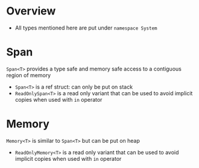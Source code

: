 # Overview

- All types mentioned here are put under `namespace System`

# Span

`Span<T>` provides a type safe and memory safe access to a contiguous region of
memory

- `Span<T>` is a ref struct: can only be put on stack
- `ReadOnlySpan<T>` is a read only variant that can be used to avoid implicit
  copies when used with `in` operator

# Memory

`Memory<T>` is similar to `Span<T>` but can be put on heap

- `ReadOnlyMemory<T>` is a read only variant that can be used to avoid implicit
  copies when used with `in` operator

